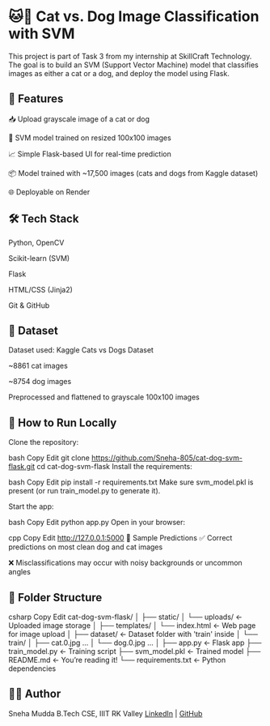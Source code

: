 # 🐱🐶 Cat vs. Dog Image Classification with SVM
This project is part of Task 3 from my internship at SkillCraft Technology. The goal is to build an SVM (Support Vector Machine) model that classifies images as either a cat or a dog, and deploy the model using Flask.

## 📌 Features
📥 Upload grayscale image of a cat or dog

🤖 SVM model trained on resized 100x100 images

📈 Simple Flask-based UI for real-time prediction

📦 Model trained with ~17,500 images (cats and dogs from Kaggle dataset)

🌐 Deployable on Render

## 🛠️ Tech Stack
Python, OpenCV

Scikit-learn (SVM)

Flask

HTML/CSS (Jinja2)

Git & GitHub

## 📁 Dataset
Dataset used: Kaggle Cats vs Dogs Dataset

~8861 cat images

~8754 dog images

Preprocessed and flattened to grayscale 100x100 images

## 🚀 How to Run Locally
Clone the repository:

bash
Copy
Edit
git clone https://github.com/Sneha-805/cat-dog-svm-flask.git
cd cat-dog-svm-flask
Install the requirements:

bash
Copy
Edit
pip install -r requirements.txt
Make sure svm_model.pkl is present (or run train_model.py to generate it).

Start the app:

bash
Copy
Edit
python app.py
Open in your browser:

cpp
Copy
Edit
http://127.0.0.1:5000
🧪 Sample Predictions
✅ Correct predictions on most clean dog and cat images

❌ Misclassifications may occur with noisy backgrounds or uncommon angles

## 📂 Folder Structure
csharp
Copy
Edit
cat-dog-svm-flask/
│
├── static/
│   └── uploads/        ← Uploaded image storage
│
├── templates/
│   └── index.html      ← Web page for image upload
│
├── dataset/            ← Dataset folder with 'train' inside
│   └── train/
│       ├── cat.0.jpg ...
│       └── dog.0.jpg ...
│
├── app.py              ← Flask app
├── train_model.py      ← Training script
├── svm_model.pkl       ← Trained model
├── README.md           ← You’re reading it!
└── requirements.txt    ← Python dependencies
## 👩‍💻 Author
Sneha Mudda
B.Tech CSE, IIIT RK Valley
[LinkedIn](https://www.linkedin.com/in/sneha-mudda-b57819282/) | [GitHub](https://github.com/Sneha-805/)
